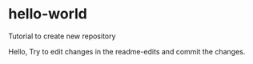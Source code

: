 # hello-world
Tutorial to create new repository

Hello,
Try to edit changes in the readme-edits and commit the changes.
